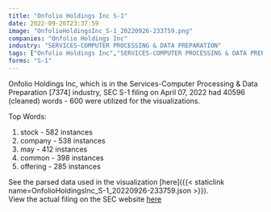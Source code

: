 ```yaml
---
title: "Onfolio Holdings Inc S-1"
date: 2022-09-26T23:37:59
image: "OnfolioHoldingsInc_S-1_20220926-233759.png"
companies: "Onfolio Holdings Inc"
industry: "SERVICES-COMPUTER PROCESSING & DATA PREPARATION"
tags: ["Onfolio Holdings Inc","SERVICES-COMPUTER PROCESSING & DATA PREPARATION","04-07-2022","S-1"]
forms: "S-1"
---
```

Onfolio Holdings Inc, which is in the Services-Computer Processing & Data Preparation [7374] industry, SEC S-1 filing on April 07, 2022 had 40596 (cleaned) words - 600 were utilized for the visualizations.

Top Words:
1. stock - 582 instances
2. company - 538 instances
3. may - 412 instances
4. common - 398 instances
5. offering - 285 instances


See the parsed data used in the visualization [here]({{< staticlink name=OnfolioHoldingsInc_S-1_20220926-233759.json >}}).  
View the actual filing on the SEC website [here](https://www.sec.gov/Archives/edgar/data/1825452/0001654954-22-004732.txt)